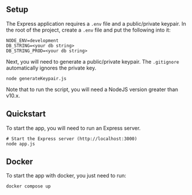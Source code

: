 ## Setup

The Express application requires a `.env` file and a public/private keypair.  In the root of the project, create a `.env` file and put the following into it:

```
NODE_ENV=development
DB_STRING=<your db string>
DB_STRING_PROD=<your db string>
```
Next, you will need to generate a public/private keypair.  The `.gitignore` automatically ignores the private key.

```
node generateKeypair.js
```

Note that to run the script, you will need a NodeJS version greater than v10.x.

## Quickstart

To start the app, you will need to run an Express server.
```
# Start the Express server (http://localhost:3000)
node app.js
```

## Docker

To start the app with docker, you just need to run:
```
docker compose up
```